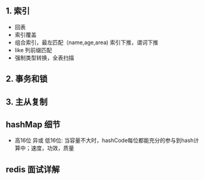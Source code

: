 ## 1. 索引

  - 回表
  - 索引覆盖
  - 组合索引，最左匹配（name,age,area) 索引下推，谓词下推
  - like  列前缀匹配
  - 强制类型转换，全表扫描


## 2. 事务和锁

## 3. 主从复制


## hashMap 细节

  - 高16位 异或 低16位: 当容量不大时，hashCode每位都能充分的参与到hash计算中；速度，功效，质量

## redis 面试详解

